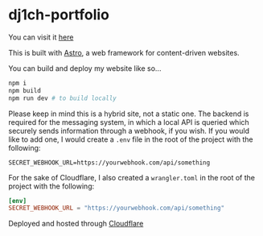 # dj1ch-portfolio

You can visit it [here](https://dj1ch.pages.dev)

This is built with [Astro](https://astro.build/), a web framework for content-driven websites.

You can build and deploy my website like so...

```sh
npm i
npm build
npm run dev # to build locally
```

Please keep in mind this is a hybrid site, not a static one. The backend is required for the messaging system, in which a local API is queried which securely sends information through a webhook, if you wish. If you would like to add one, I would create a `.env` file in the root of the project with the following:

```env
SECRET_WEBHOOK_URL=https://yourwebhook.com/api/something
```

For the sake of Cloudflare, I also created a `wrangler.toml` in the root of the project with the following:

```toml
[env]
SECRET_WEBHOOK_URL = "https://yourwebhook.com/api/something"
```

Deployed and hosted through [Cloudflare](https://www.cloudflare.com/)